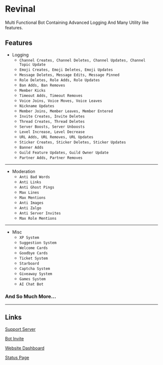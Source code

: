 # Revinal
Multi Functional Bot Containing Advanced Logging And Many Utility like features. 

## Features

- Logging
  - ``Channel Creates, Channel Deletes, Channel Updates, Channel Topic Update``
  - ``Emoji Creates, Emoji Deletes, Emoji Updates``
  - ``Message Deletes, Message Edits, Message Pinned``
  - ``Role Deletes, Role Adds, Role Updates``
  - ``Ban Adds, Ban Removes``
  - ``Member Kicks``
  - ``Timeout Adds, Timeout Removes``
  - ``Voice Joins, Voice Moves, Voice Leaves``
  - ``Nickname Updates``
  - ``Member Joins, Member Leaves, Member Entered``
  - ``Invite Creates, Invite Deletes``
  - ``Thread Creates, Thread Deletes``
  - ``Server Boosts, Server Unboosts``
  - ``Level Increase, Level Decrease``
  - ``URL Adds, URL Removes, URL Updates``
  - ``Sticker Creates, Sticker Deletes, Sticker Updates``
  - ``Banner Adds``
  - ``Guild Feature Updates, Guild Owner Update``
  - ``Partner Adds, Partner Removes``

---

- Moderation
  - ``Anti Bad Words``
  - ``Anti Links``
  - ``Anti Ghost Pings``
  - ``Max Lines``
  - ``Max Mentions``
  - ``Anti Images``
  - ``Anti Zalgo``
  - ``Anti Server Invites``
  - ``Max Role Mentions``

---

- Misc
  - ``XP System``
  - ``Suggestion System``
  - ``Welcome Cards``
  - ``Goodbye Cards``
  - ``Ticket System``
  - ``Starboard``
  - ``Captcha System``
  - ``Giveaway System``
  - ``Games System``
  - ``AI Chat Bot``

### And So Much More...

---

## Links

[Support Server](https://discord.com/invite/Gj8xWwg38U)

[Bot Invite](https://discord.com/oauth2/authorize?client_id=971024098098569327&permissions=1498209971415&scope=bot%20applications.commands)

[Website Dashboard](https://revinal.xyz/)

[Status Page](https://status.revinal.xyz/)
